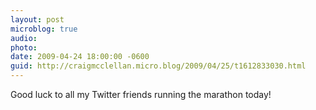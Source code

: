 ```yaml
---
layout: post
microblog: true
audio: 
photo: 
date: 2009-04-24 18:00:00 -0600
guid: http://craigmcclellan.micro.blog/2009/04/25/t1612833030.html
---
```

Good luck to all my Twitter friends running the marathon today!
